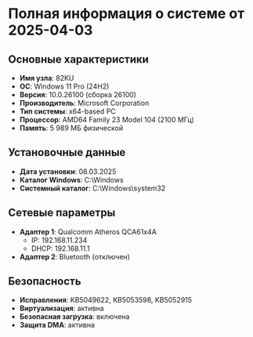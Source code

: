 # Полная информация о системе от 2025-04-03

## Основные характеристики
- **Имя узла**: 82KU
- **ОС**: Windows 11 Pro (24H2)
- **Версия**: 10.0.26100 (сборка 26100)
- **Производитель**: Microsoft Corporation
- **Тип системы**: x64-based PC
- **Процессор**: AMD64 Family 23 Model 104 (2100 МГц)
- **Память**: 5 989 МБ физической

## Установочные данные
- **Дата установки**: 08.03.2025
- **Каталог Windows**: C:\Windows
- **Системный каталог**: C:\Windows\system32

## Сетевые параметры
- **Адаптер 1**: Qualcomm Atheros QCA61x4A
  - IP: 192.168.11.234
  - DHCP: 192.168.11.1
- **Адаптер 2**: Bluetooth (отключен)

## Безопасность
- **Исправления**: KB5049622, KB5053598, KB5052915
- **Виртуализация**: активна
- **Безопасная загрузка**: включена
- **Защита DMA**: активна